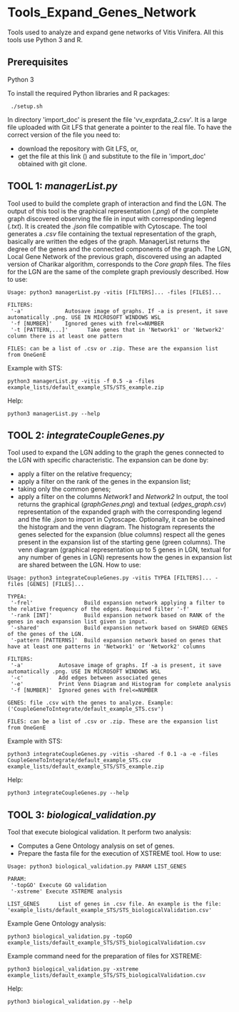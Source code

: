 # Tools_Expand_Genes_Network
 Tools used to analyze and expand gene networks of Vitis Vinifera. All this tools use Python 3 and R.

## Prerequisites
 Python 3

 To install the required Python libraries and R packages:
 ```
  ./setup.sh
 ```

 In directory 'import_doc' is present the file 'vv_exprdata_2.csv'.  It is a large file uploaded with Git LFS that generate a pointer to the real file. To have the correct version of the file you need to:
  - download the repository with Git LFS, or,
  - get the file at this link (<!--insert link-->) and substitute to the file in 'import_doc' obtained with git clone.
 <!-- Use *requirements.txt* to install the required libraries:
 ```
  pip3 install -r import_doc/requirements.txt
 ``` -->
 <!-- Library of Python (install with pip3):
   * *datetime*
   ```
    pip3 install datetime
   ```
   * *pandas*
   ```
    pip3 install pandas
   ```
   * *rpy2*
   ```
    pip3 install rpy2
   ```
   * *matplotlib*
   ```
    pip3 install matplotlib
   ```
   * *matplotlib-venn*
   ```
    pip3 install matplotlib-venn
   ```
   * *networkx*
   ```
    pip3 install networkx
   ```
   * *numpy*
   ```
    pip3 install numpy
   ```
   * *scipy*
   ```
    pip3 install scipy
   ```
   * *rpack*
   ```
    pip3 install rectangle-packer
   ``` -->

   <!-- Install *topGO* library:
   ```
    if (!requireNamespace("BiocManager", quietly = TRUE))
    install.packages("BiocManager")

    BiocManager::install("topGO")
   ``` -->

## TOOL 1: *managerList.py*
Tool used to build the complete graph of interaction and find the LGN.
The output of this tool is the graphical representation (*.png*) of the complete graph discovered observing the file in input with corresponding legend (*.txt*). It is created the *.json* file compatible with Cytoscape. The tool generates a *.csv* file containing the textual representation of the graph, basically are written the edges of the graph. ManagerList returns the degree of the genes and the connected components of the graph.
The LGN, Local Gene Network of the previous graph, discovered using an adapted version of Charikar algorithm, corresponds to the *Core graph* files. The files for the LGN are the same of the complete graph previously described.
How to use:
```
Usage: python3 managerList.py -vitis [FILTERS]... -files [FILES]...

FILTERS:
 '-a'             Autosave image of graphs. If -a is present, it save automatically .png. USE IN MICROSOFT WINDOWS WSL
 '-f [NUMBER]'    Ignored genes with frel<=NUMBER
 '-t [PATTERN,...]'      Take genes that in 'Network1' or 'Network2' column there is at least one pattern

FILES: can be a list of .csv or .zip. These are the expansion list from OneGenE

```
Example with STS:
```
python3 managerList.py -vitis -f 0.5 -a -files example_lists/default_example_STS/STS_example.zip
```
Help:
```
python3 managerList.py --help
```

## TOOL 2: *integrateCoupleGenes.py*
Tool used to expand the LGN adding to the graph the genes connected to the LGN with specific characteristic. The expansion can be done by:
  - apply a filter on the relative frequency;
  - apply a filter on the rank of the genes in the expansion list;
  - taking only the common genes;
  - apply a filter on the columns *Network1* and *Network2*
In output, the tool returns the graphical (*graphGenes.png*) and textual (*edges_graph.csv*) representation of the expanded graph  with the corresponding legend and the file *.json* to import in Cytoscape. Optionally, it can be obtained the histogram and the venn diagram. The histogram represents the genes selected for the expansion (blue columns) respect all the genes present in the expansion list of the starting gene (green columns). The venn diagram (graphical representation up to 5 genes in LGN, textual for any number of genes in LGN) represents how the genes in expansion list are shared between the LGN.
How to use:
```
Usage: python3 integrateCoupleGenes.py -vitis TYPEA [FILTERS]... -files [GENES] [FILES]...

TYPEA:
 '-frel'                Build expansion network applying a filter to the relative frequency of the edges. Required filter '-f'
 '-rank [INT]'          Build expansion network based on RANK of the genes in each expansion list given in input.
 '-shared'              Build expansion network based on SHARED GENES of the genes of the LGN.
 '-pattern [PATTERNS]'  Build expansion network based on genes that have at least one patterns in 'Network1' or 'Network2' columns

FILTERS:
 '-a'           Autosave image of graphs. If -a is present, it save automatically .png. USE IN MICROSOFT WINDOWS WSL
 '-c'           Add edges between associated genes
 '-e'           Print Venn Diagram and Histogram for complete analysis
 '-f [NUMBER]'  Ignored genes with frel<=NUMBER

GENES: file .csv with the genes to analyze. Example: ('CoupleGeneToIntegrate/default_example_STS.csv')

FILES: can be a list of .csv or .zip. These are the expansion list from OneGenE
```
Example with STS:
```
python3 integrateCoupleGenes.py -vitis -shared -f 0.1 -a -e -files CoupleGeneToIntegrate/default_example_STS.csv example_lists/default_example_STS/STS_example.zip
```
Help:
```
python3 integrateCoupleGenes.py --help
```

## TOOL 3: *biological_validation.py*
Tool that execute biological validation. It perform two analysis:
  - Computes a Gene Ontology analysis on set of genes.
  - Prepare the fasta file for the execution of XSTREME tool.
How to use:
```
Usage: python3 biological_validation.py PARAM LIST_GENES

PARAM:
 '-topGO' Execute GO validation
 '-xstreme' Execute XSTREME analysis

LIST_GENES      List of genes in .csv file. An example is the file: 'example_lists/default_example_STS/STS_biologicalValidation.csv'
```
Example Gene Ontology analysis:
```
python3 biological_validation.py -topGO example_lists/default_example_STS/STS_biologicalValidation.csv
```
Example command need for the preparation of files for XSTREME:
```
python3 biological_validation.py -xstreme example_lists/default_example_STS/STS_biologicalValidation.csv
```
Help:
```
python3 biological_validation.py --help
```
